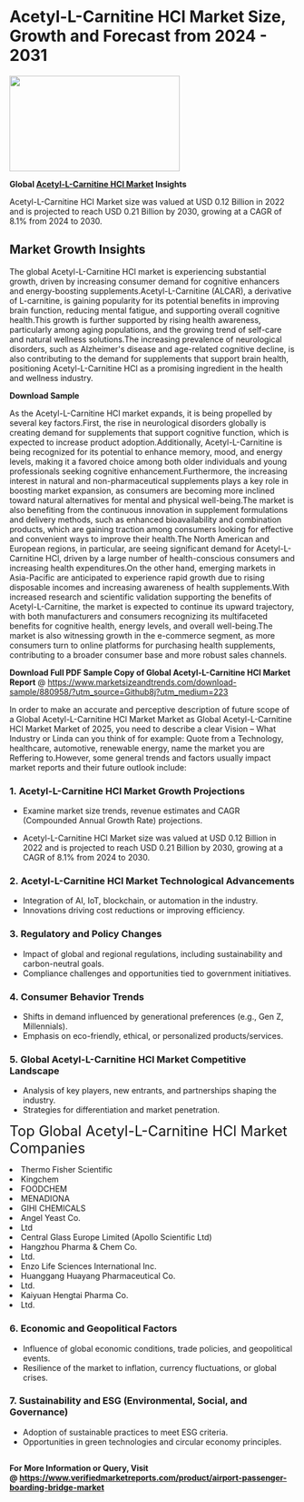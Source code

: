 <H1>Acetyl-L-Carnitine HCl Market Size, Growth and Forecast from 2024 - 2031</H1><img class="aligncenter size-medium wp-image-584254" src="https://thirdeyenews.in/wp-content/uploads/2024/09/Global-Market-Research-300x168.jpeg" alt="" width="300" height="168" /><p><strong>Global&nbsp;<a href="https://www.marketsizeandtrends.com/download-sample/880958/?utm_source=Github8j?utm_medium=223">Acetyl-L-Carnitine HCl Market</a> Insights</strong></p><p>Acetyl-L-Carnitine HCl Market size was valued at USD 0.12 Billion in 2022 and is projected to reach USD 0.21 Billion by 2030, growing at a CAGR of 8.1% from 2024 to 2030.</p><p><h2>Market Growth Insights</h2> <p>The global Acetyl-L-Carnitine HCl market is experiencing substantial growth, driven by increasing consumer demand for cognitive enhancers and energy-boosting supplements.Acetyl-L-Carnitine (ALCAR), a derivative of L-carnitine, is gaining popularity for its potential benefits in improving brain function, reducing mental fatigue, and supporting overall cognitive health.This growth is further supported by rising health awareness, particularly among aging populations, and the growing trend of self-care and natural wellness solutions.The increasing prevalence of neurological disorders, such as Alzheimer's disease and age-related cognitive decline, is also contributing to the demand for supplements that support brain health, positioning Acetyl-L-Carnitine HCl as a promising ingredient in the health and wellness industry.</p> <p><strong>Download Sample</strong></p> <p>As the Acetyl-L-Carnitine HCl market expands, it is being propelled by several key factors.First, the rise in neurological disorders globally is creating demand for supplements that support cognitive function, which is expected to increase product adoption.Additionally, Acetyl-L-Carnitine is being recognized for its potential to enhance memory, mood, and energy levels, making it a favored choice among both older individuals and young professionals seeking cognitive enhancement.Furthermore, the increasing interest in natural and non-pharmaceutical supplements plays a key role in boosting market expansion, as consumers are becoming more inclined toward natural alternatives for mental and physical well-being.The market is also benefiting from the continuous innovation in supplement formulations and delivery methods, such as enhanced bioavailability and combination products, which are gaining traction among consumers looking for effective and convenient ways to improve their health.The North American and European regions, in particular, are seeing significant demand for Acetyl-L-Carnitine HCl, driven by a large number of health-conscious consumers and increasing health expenditures.On the other hand, emerging markets in Asia-Pacific are anticipated to experience rapid growth due to rising disposable incomes and increasing awareness of health supplements.With increased research and scientific validation supporting the benefits of Acetyl-L-Carnitine, the market is expected to continue its upward trajectory, with both manufacturers and consumers recognizing its multifaceted benefits for cognitive health, energy levels, and overall well-being.The market is also witnessing growth in the e-commerce segment, as more consumers turn to online platforms for purchasing health supplements, contributing to a broader consumer base and more robust sales channels.</p> <p><span class=""><strong>Download Full PDF Sample Copy of Global Acetyl-L-Carnitine HCl Market Report</strong> @ <a href="https://www.marketsizeandtrends.com/download-sample/880958/?utm_source=Github8j?utm_medium=223" target="_blank">https://www.marketsizeandtrends.com/download-sample/880958/?utm_source=Github8j?utm_medium=223</a></span></p><p>In order to make an accurate and perceptive description of future scope of a Global&nbsp;Acetyl-L-Carnitine HCl Market Market as Global&nbsp;Acetyl-L-Carnitine HCl Market Market of 2025, you need to describe a clear Vision &ndash; What Industry or Linda can you think of for example: Quote from a Technology, healthcare, automotive, renewable energy, name the market you are Reffering to.However, some general trends and factors usually impact market reports and their future outlook include:</p><h3>1.&nbsp;<strong>Acetyl-L-Carnitine HCl Market Growth Projections</strong></h3><ul><li>Examine market size trends, revenue estimates and CAGR (Compounded Annual Growth Rate) projections.</li><li><p>Acetyl-L-Carnitine HCl Market size was valued at USD 0.12 Billion in 2022 and is projected to reach USD 0.21 Billion by 2030, growing at a CAGR of 8.1% from 2024 to 2030.</p></li></ul><h3>2.&nbsp;<strong>Acetyl-L-Carnitine HCl Market Technological Advancements</strong></h3><ul><li>Integration of AI, IoT, blockchain, or automation in the industry.</li><li>Innovations driving cost reductions or improving efficiency.</li></ul><h3>3.&nbsp;<strong>Regulatory and Policy Changes</strong></h3><ul><li>Impact of global and regional regulations, including sustainability and carbon-neutral goals.</li><li>Compliance challenges and opportunities tied to government initiatives.</li></ul><h3>4.&nbsp;<strong>Consumer Behavior Trends</strong></h3><ul><li>Shifts in demand influenced by generational preferences (e.g., Gen Z, Millennials).</li><li>Emphasis on eco-friendly, ethical, or personalized products/services.</li></ul><h3>5.&nbsp;<strong>Global Acetyl-L-Carnitine HCl Market Competitive Landscape</strong></h3><ul><li>Analysis of key players, new entrants, and partnerships shaping the industry.</li><li>Strategies for differentiation and market penetration.</li></ul><p data-pm-slice="1 1 []"><span style="color: inherit; font-family: inherit; font-size: 25px;">Top Global Acetyl-L-Carnitine HCl Market Companies</span></p><div class="" data-test-id=""><p><li>Thermo Fisher Scientific</li><li> Kingchem</li><li> FOODCHEM</li><li> MENADIONA</li><li> GIHI CHEMICALS</li><li> Angel Yeast Co.</li><li> Ltd</li><li> Central Glass Europe Limited (Apollo Scientific Ltd)</li><li> Hangzhou Pharma & Chem Co.</li><li> Ltd.</li><li> Enzo Life Sciences International Inc.</li><li> Huanggang Huayang Pharmaceutical Co.</li><li> Ltd.</li><li> Kaiyuan Hengtai Pharma Co.</li><li> Ltd.</li></p></div><h3>6.&nbsp;<strong>Economic and Geopolitical Factors</strong></h3><ul><li>Influence of global economic conditions, trade policies, and geopolitical events.</li><li>Resilience of the market to inflation, currency fluctuations, or global crises.</li></ul><h3>7.&nbsp;<strong>Sustainability and ESG (Environmental, Social, and Governance)</strong></h3><ul><li>Adoption of sustainable practices to meet ESG criteria.</li><li>Opportunities in green technologies and circular economy principles.</li></ul><h2><strong style="font-size: 14px;">For More Information or Query, Visit @&nbsp;</strong><a style="background-color: #ffffff; font-size: 14px;" href="https://www.marketsizeandtrends.com/report/acetyl-l-carnitine-hcl-market/" target="_blank">https://www.verifiedmarketreports.com/product/airport-passenger-boarding-bridge-market</a></h2>